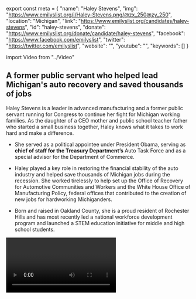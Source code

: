 export const meta = {
  "name": "Haley Stevens",
  "img": "https://www.emilyslist.org/i/Haley-Stevens.png/@zx_250@zy_250",
  "location": "Michigan",
  "link": "https://www.emilyslist.org/candidates/haley-stevens",
  "id": "haley-stevens",
  "donate": "https://www.emilyslist.org/donate/candidate/haley-stevens",
  "facebook": "https://www.facebook.com/emilyslist",
  "twitter": "https://twitter.com/emilyslist",
  "website": "",
  "youtube": "",
  "keywords": []
}

import Video from "../Video"

## A former public servant who helped lead Michigan's auto recovery and saved thousands of jobs

Haley Stevens is a leader in advanced manufacturing and a former public servant running for Congress to continue her fight for Michigan working families. As the daughter of a CEO mother and public school teacher father who started a small business together, Haley knows what it takes to work hard and make a difference.

- She served as a political appointee under President Obama, serving as **chief of staff for the Treasury Department’s** Auto Task Force and as a special advisor for the Department of Commerce. 

- Haley played a key role in restoring the financial stability of the auto industry and helped save thousands of Michigan jobs during the recession. She worked tirelessly to help set up the Office of Recovery for Automotive Communities and Workers and the White House Office of Manufacturing Policy, federal offices that contributed to the creation of new jobs for hardworking Michiganders.

- Born and raised in Oakland County, she is a proud resident of Rochester Hills and has most recently led a national workforce development program and launched a STEM education initiative for middle and high school students.

<Video id="sgYMShUQE9A" />

## A leader dedicated to creating Great Lake State jobs

Haley is running to expand economic opportunity for all Michiganders and fighting to create good-paying jobs that will help Southeastern Michigan communities thrive. As chief of staff to President Obama’s auto rescue, she helped save thousands of jobs and strengthened Michigan’s advanced manufacturing economy. Haley has worked to create advanced manufacturing job opportunities in southeastern Michigan, and she created the country’s first online certification program for digital manufacturing. She has a proven record of fiercely defending and expanding Michiganders’ economic opportunities, and when elected she will champion policies that create more good-paying jobs. Haley is a powerful advocate for expanding access to quality health care at a time when Republicans are desperate to undo the progress we have worked so hard to make. “Health care is a right,” she has said, and she is a pro-choice champion. When elected, Haley will fight tirelessly to defend our progress and to lead the Great Lakes State forward for all Michiganders.

## An opportunity to flip an open seat from red to blue

Haley is running in Michigan’s 11th Congressional District for a seat left open by retiring Republican incumbent David Trott, whose reliable vote for the GOP's disastrous agenda has hurt the working families he was elected to serve. Our path to taking back the House runs right through this toss-up district where Donald Trump narrowly won in 2016, and Haley has what it takes to win. She faces Republican nominee Lena Epstein, an enthusiastic Trump supporter who helped engineer his 2016 upset in Michigan, and Haley is holding her accountable for the GOP’s record of failing Michigan working families. The contrast is stark and the choice is clear, but Epstein’s allies will do everything they can to keep this seat — and Congress — under Republican control. Let’s show Haley the full support of the EMILY’s List community and help elect this champion for Michigan working families to Congress, and let’s take back the House.

